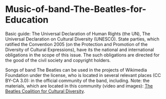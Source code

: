 Music-of-band-The-Beatles-for-Education
=======================================

Basic guide: The Universal Declaration of Human Rights (the UN), The Universal Declaration on Cultural Diversity (UNESCO). State parties, which ratified the Convention 2005 (on the Protection and Promotion of the Diversity of Cultural Expressions), have its the national and international obligations in the scope of this issue. The such obligations are directed for the good of the civil society and copyright holders.

Songs of band The Beatles can be used in the projects of Wikimedia Foundation under the license, who is located in several relevant places (CC BY-CA 3.0): in the official community of the band, including. Note: the materials, which are located in this community (video and images): <a href="http://my.mail.ru/community/beatles-gold-tv/131D0B9D72565564.html" title="the official community of The Beatles (Mail.Ru)" target="_blank"><u>The Beatles Coalition for Cultural Diversity</u></a>.